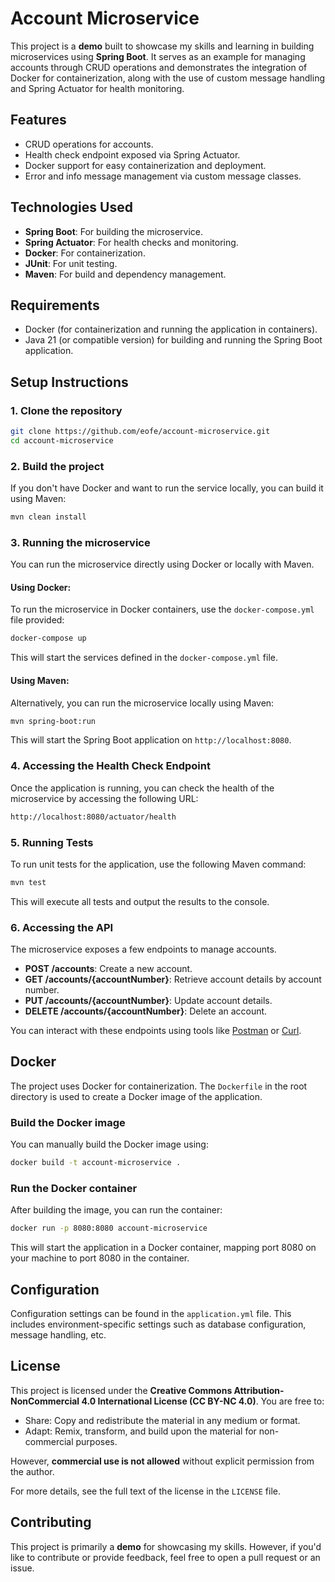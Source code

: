 
# Account Microservice

This project is a **demo** built to showcase my skills and learning in building microservices using **Spring Boot**. It serves as an example for managing accounts through CRUD operations and demonstrates the integration of Docker for containerization, along with the use of custom message handling and Spring Actuator for health monitoring.

## Features
- CRUD operations for accounts.
- Health check endpoint exposed via Spring Actuator.
- Docker support for easy containerization and deployment.
- Error and info message management via custom message classes.

## Technologies Used
- **Spring Boot**: For building the microservice.
- **Spring Actuator**: For health checks and monitoring.
- **Docker**: For containerization.
- **JUnit**: For unit testing.
- **Maven**: For build and dependency management.

## Requirements
- Docker (for containerization and running the application in containers).
- Java 21 (or compatible version) for building and running the Spring Boot application.

## Setup Instructions

### 1. Clone the repository

```bash
git clone https://github.com/eofe/account-microservice.git
cd account-microservice
```

### 2. Build the project

If you don't have Docker and want to run the service locally, you can build it using Maven:

```bash
mvn clean install
```

### 3. Running the microservice

You can run the microservice directly using Docker or locally with Maven.

#### Using Docker:
To run the microservice in Docker containers, use the `docker-compose.yml` file provided:

```bash
docker-compose up
```

This will start the services defined in the `docker-compose.yml` file.

#### Using Maven:
Alternatively, you can run the microservice locally using Maven:

```bash
mvn spring-boot:run
```

This will start the Spring Boot application on `http://localhost:8080`.

### 4. Accessing the Health Check Endpoint

Once the application is running, you can check the health of the microservice by accessing the following URL:

```bash
http://localhost:8080/actuator/health
```

### 5. Running Tests

To run unit tests for the application, use the following Maven command:

```bash
mvn test
```

This will execute all tests and output the results to the console.

### 6. Accessing the API

The microservice exposes a few endpoints to manage accounts.

- **POST /accounts**: Create a new account.
- **GET /accounts/{accountNumber}**: Retrieve account details by account number.
- **PUT /accounts/{accountNumber}**: Update account details.
- **DELETE /accounts/{accountNumber}**: Delete an account.

You can interact with these endpoints using tools like [Postman](https://www.postman.com/) or [Curl](https://curl.se/).

## Docker

The project uses Docker for containerization. The `Dockerfile` in the root directory is used to create a Docker image of the application.

### Build the Docker image

You can manually build the Docker image using:

```bash
docker build -t account-microservice .
```

### Run the Docker container

After building the image, you can run the container:

```bash
docker run -p 8080:8080 account-microservice
```

This will start the application in a Docker container, mapping port 8080 on your machine to port 8080 in the container.

## Configuration

Configuration settings can be found in the `application.yml` file. This includes environment-specific settings such as database configuration, message handling, etc.

## License

This project is licensed under the **Creative Commons Attribution-NonCommercial 4.0 International License (CC BY-NC 4.0)**. You are free to:

- Share: Copy and redistribute the material in any medium or format.
- Adapt: Remix, transform, and build upon the material for non-commercial purposes.

However, **commercial use is not allowed** without explicit permission from the author.

For more details, see the full text of the license in the `LICENSE` file.

## Contributing

This project is primarily a **demo** for showcasing my skills. However, if you'd like to contribute or provide feedback, feel free to open a pull request or an issue.

